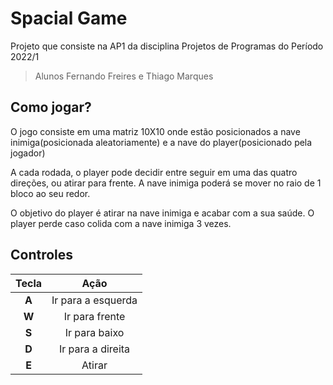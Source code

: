 # Spacial Game
Projeto que consiste na AP1 da disciplina Projetos de Programas do Período 2022/1
> Alunos Fernando Freires e Thiago Marques

## Como jogar?
 O jogo consiste em uma matriz 10X10 onde estão posicionados a nave inimiga(posicionada aleatoriamente) e a nave do player(posicionado pela jogador)

A cada rodada, o player pode decidir entre seguir em uma das quatro direções, ou atirar para frente. A nave inimiga poderá se mover no raio de 1 bloco ao seu redor.

O objetivo do player é atirar na nave inimiga e acabar com a sua saúde. O player perde caso colida com a nave inimiga 3 vezes.

## Controles
|   Tecla   |        Ação        |
|:---------:|:------------------:|
|   **A**   | Ir para a esquerda |
|   **W**   |   Ir para frente   |
|   **S**   |    Ir para baixo   |
|   **D**   |  Ir para a direita |
|   **E**   |       Atirar       |